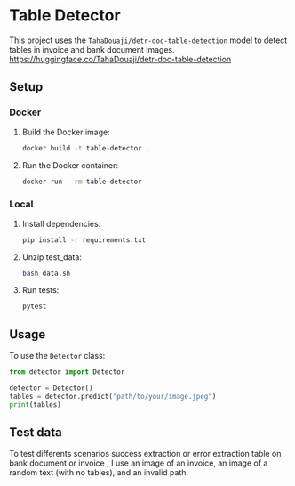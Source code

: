 # Table Detector

This project uses the `TahaDouaji/detr-doc-table-detection` model to detect tables in invoice and bank document images.
https://huggingface.co/TahaDouaji/detr-doc-table-detection

## Setup

### Docker

1. Build the Docker image:

    ```bash
    docker build -t table-detector .
    ```

2. Run the Docker container:

    ```bash
    docker run --rm table-detector
    ```

### Local

1. Install dependencies:

    ```bash
    pip install -r requirements.txt
    ```
2. Unzip test_data:

    ```bash
    bash data.sh
    ```

3. Run tests:

    ```bash
    pytest
    ```

## Usage

To use the `Detector` class:

```python
from detector import Detector

detector = Detector()
tables = detector.predict("path/to/your/image.jpeg")
print(tables)
```

## Test data

To test differents scenarios success extraction or error extraction table on bank document or invoice , I use an image of an invoice, an image of a random text (with no tables), and an invalid path.


